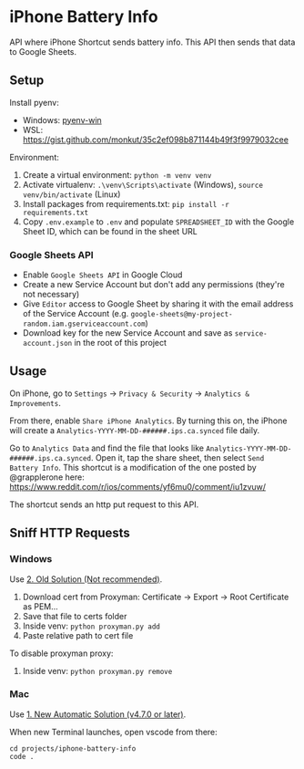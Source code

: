 # iPhone Battery Info

API where iPhone Shortcut sends battery info. This API then sends that data to Google Sheets.

## Setup

Install pyenv:

- Windows: [pyenv-win](https://github.com/pyenv-win/pyenv-win)
- WSL: https://gist.github.com/monkut/35c2ef098b871144b49f3f9979032cee

Environment:

1. Create a virtual environment: `python -m venv venv`
2. Activate virtualenv: `.\venv\Scripts\activate` (Windows), `source venv/bin/activate` (Linux)
3. Install packages from requirements.txt: `pip install -r requirements.txt`
4. Copy `.env.example` to `.env` and populate `SPREADSHEET_ID` with the Google Sheet ID, which can be found in the sheet URL

### Google Sheets API

- Enable `Google Sheets API` in Google Cloud
- Create a new Service Account but don't add any permissions (they're not necessary)
- Give `Editor` access to Google Sheet by sharing it with the email address of the Service Account (e.g. `google-sheets@my-project-random.iam.gserviceaccount.com`)
- Download key for the new Service Account and save as `service-account.json` in the root of this project

## Usage

On iPhone, go to `Settings` -> `Privacy & Security` -> `Analytics & Improvements`.

From there, enable `Share iPhone Analytics`. By turning this on, the iPhone will create a `Analytics-YYYY-MM-DD-######.ips.ca.synced` file daily.

Go to `Analytics Data` and find the file that looks like `Analytics-YYYY-MM-DD-######.ips.ca.synced`. Open it, tap the share sheet, then select `Send Battery Info`. This shortcut is a modification of the one posted by @grapplerone here: https://www.reddit.com/r/ios/comments/yf6mu0/comment/iu1zvuw/

The shortcut sends an http put request to this API.

## Sniff HTTP Requests

### Windows

Use [2. Old Solution (Not recommended)](https://docs.proxyman.io/debug-devices/python#2.-old-solution-not-recommended).

1. Download cert from Proxyman: Certificate -> Export -> Root Certificate as PEM...
2. Save that file to certs folder
3. Inside venv: `python proxyman.py add`
4. Paste relative path to cert file

To disable proxyman proxy:

1. Inside venv: `python proxyman.py remove`

### Mac

Use [1. New Automatic Solution (v4.7.0 or later)](https://docs.proxyman.io/debug-devices/python#1.-new-automatic-solution-v4.7.0-or-later).

When new Terminal launches, open vscode from there:

```
cd projects/iphone-battery-info
code .
```
